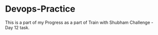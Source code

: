 # Devops-Practice
This is a part of my Progress as a part of Train with Shubham Challenge - Day 12 task.
